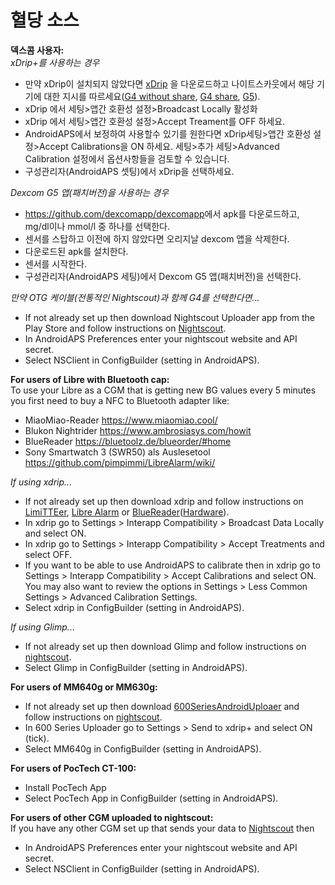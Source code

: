 # 혈당 소스

**덱스콤 사용자:**  
_xDrip+를 사용하는 경우_  


* 만약 xDrip이 설치되지 않았다면 [xDrip](https://github.com/NightscoutFoundation/xDrip) 을 다운로드하고 나이트스카웃에서 해당 기기에 대한 지시를 따르세요([G4 without share](http://www.nightscout.info/wiki/welcome/nightscout-with-xdrip-wireless-bridge), [G4 share](http://www.nightscout.info/wiki/welcome/nightscout-with-xdrip-and-dexcom-share-wireless), [G5](http://www.nightscout.info/wiki/welcome/nightscout-with-xdrip-and-dexcom-share-wireless/xdrip-with-g5-support)).
* xDrip 에서 세팅>앱간 호환성 설정>Broadcast Locally 활성화
* xDrip 에서 세팅>앱간 호환성 설정>Accept Treament를 OFF 하세요.
* AndroidAPS에서 보정하여 사용할수 있기를 원한다면 xDrip세팅>앱간 호환성 설정>Accept Calibrations을 ON 하세요. 세팅>추가 세팅>Advanced Calibration 설정에서 옵션사항들을 검토할 수 있습니다.
* 구성관리자(AndroidAPS 셋팅)에서 xDrip을 선택하세요.

_Dexcom G5 앱(패치버전)을 사용하는 경우_  


* <https://github.com/dexcomapp/dexcomapp>에서 apk를 다운로드하고, mg/dl이나 mmol/l 중 하나를 선택한다.
* 센서를 스탑하고 이전에 하지 않았다면 오리지날 dexcom 앱을 삭제한다.
* 다운로드된 apk를 설치한다.
* 센서를 시작한다.
* 구성관리자(AndroidAPS 세팅)에서 Dexcom G5 앱(패치버전)을 선택한다. 

_만약 OTG 케이블(전통적인 Nightscout)과 함께 G4를 선택한다면…_   


* If not already set up then download Nightscout Uploader app from the Play Store and follow instructions on [Nightscout](http://www.nightscout.info/wiki/welcome/basic-requirements).
* In AndroidAPS Preferences enter your nightscout website and API secret.
* Select NSClient in ConfigBuilder (setting in AndroidAPS).

**For users of Libre with Bluetooth cap:**  
To use your Libre as a CGM that is getting new BG values every 5 minutes you first need to buy a NFC to Bluetooth adapter like:

* MiaoMiao-Reader <https://www.miaomiao.cool/>
* Blukon Nightrider <https://www.ambrosiasys.com/howit>
* BlueReader <https://bluetoolz.de/blueorder/#home>
* Sony Smartwatch 3 (SWR50) als Auslesetool <https://github.com/pimpimmi/LibreAlarm/wiki/>

_If using xdrip..._  


* If not already set up then download xdrip and follow instructions on [LimiTTEer](https://github.com/JoernL/LimiTTer), [Libre Alarm](https://github.com/pimpimmi/LibreAlarm/wiki) or [BlueReader](https://unendlichkeit.net/wordpress/?p=680&lang=en)([Hardware](https://bluetoolz.de/wordpress/)).
* In xdrip go to Settings > Interapp Compatibility > Broadcast Data Locally and select ON.
* In xdrip go to Settings > Interapp Compatibility > Accept Treatments and select OFF.
* If you want to be able to use AndroidAPS to calibrate then in xdrip go to Settings > Interapp Compatibility > Accept Calibrations and select ON. You may also want to review the options in Settings > Less Common Settings > Advanced Calibration Settings.
* Select xdrip in ConfigBuilder (setting in AndroidAPS).

_If using Glimp..._  


* If not already set up then download Glimp and follow instructions on [nightscout](http://www.nightscout.info/wiki/welcome/nightscout-for-libre).
* Select Glimp in ConfigBuilder (setting in AndroidAPS).

**For users of MM640g or MM630g:**  


* If not already set up then download [600SeriesAndroidUploaer](http://pazaan.github.io/600SeriesAndroidUploader/) and follow instructions on [nightscout](http://www.nightscout.info/wiki/welcome/nightscout-and-medtronic-640g).
* In 600 Series Uploader go to Settings > Send to xdrip+ and select ON (tick).
* Select MM640g in ConfigBuilder (setting in AndroidAPS).

**For users of PocTech CT-100:**  


* Install PocTech App
* Select PocTech App in ConfigBuilder (setting in AndroidAPS).

**For users of other CGM uploaded to nightscout:**  
If you have any other CGM set up that sends your data to [Nightscout](http://www.nightscout.info) then  


* In AndroidAPS Preferences enter your nightscout website and API secret.
* Select NSClient in ConfigBuilder (setting in AndroidAPS).